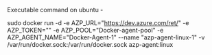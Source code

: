 Executable command on ubuntu - 

sudo docker run -d -e AZP_URL="https://dev.azure.com/ret/" -e AZP_TOKEN="" -e AZP_POOL="Docker-agent-pool" -e AZP_AGENT_NAME="Docker-Agent-1" --name "azp-agent-linux-1" -v /var/run/docker.sock:/var/run/docker.sock azp-agent:linux
